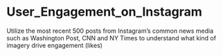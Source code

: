 # User_Engagement_on_Instagram
Utilize the most recent 500 posts from Instagram’s common news media such as Washington Post, CNN and NY Times to understand what kind of imagery drive engagement (likes)
